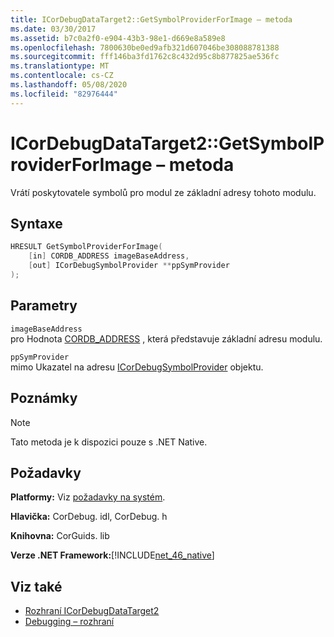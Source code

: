 ```yaml
---
title: ICorDebugDataTarget2::GetSymbolProviderForImage – metoda
ms.date: 03/30/2017
ms.assetid: b7c0a2f0-e904-43b3-98e1-d669e8a589e8
ms.openlocfilehash: 7800630be0ed9afb321d607046be308088781388
ms.sourcegitcommit: fff146ba3fd1762c8c432d95c8b877825ae536fc
ms.translationtype: MT
ms.contentlocale: cs-CZ
ms.lasthandoff: 05/08/2020
ms.locfileid: "82976444"
---
```

# <a name="icordebugdatatarget2getsymbolproviderforimage-method"></a>ICorDebugDataTarget2::GetSymbolProviderForImage – metoda
Vrátí poskytovatele symbolů pro modul ze základní adresy tohoto modulu.  
  
## <a name="syntax"></a>Syntaxe  
  
```cpp  
HRESULT GetSymbolProviderForImage(  
    [in] CORDB_ADDRESS imageBaseAddress,
    [out] ICorDebugSymbolProvider **ppSymProvider  
);  
```  
  
## <a name="parameters"></a>Parametry  
 `imageBaseAddress`  
 pro Hodnota [CORDB_ADDRESS](../common-data-types-unmanaged-api-reference.md) , která představuje základní adresu modulu.  
  
 `ppSymProvider`  
 mimo Ukazatel na adresu [ICorDebugSymbolProvider](icordebugsymbolprovider-interface.md) objektu.  
  
## <a name="remarks"></a>Poznámky  
  
> [!NOTE]
> Tato metoda je k dispozici pouze s .NET Native.  
  
## <a name="requirements"></a>Požadavky  
 **Platformy:** Viz [požadavky na systém](../../get-started/system-requirements.md).  
  
 **Hlavička:** CorDebug. idl, CorDebug. h  
  
 **Knihovna:** CorGuids. lib  
  
 **Verze .NET Framework:**[!INCLUDE[net_46_native](../../../../includes/net-46-native-md.md)]  
  
## <a name="see-also"></a>Viz také

- [Rozhraní ICorDebugDataTarget2](icordebugdatatarget2-interface.md)
- [Debugging – rozhraní](debugging-interfaces.md)
